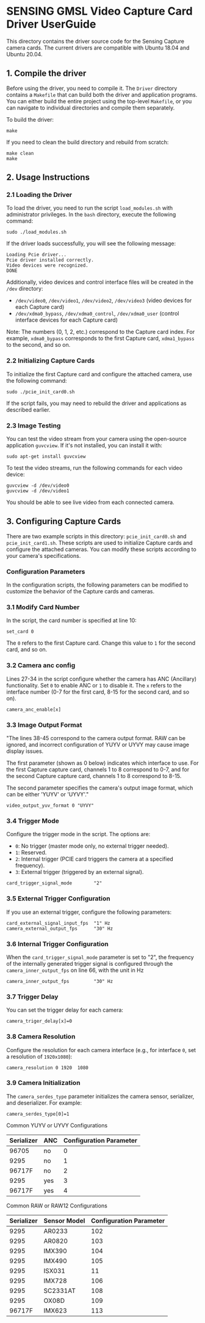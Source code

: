 # SENSING GMSL Video Capture Card Driver UserGuide

This directory contains the driver source code for the Sensing Capture camera cards. The current drivers are compatible with Ubuntu 18.04 and Ubuntu 20.04.

## 1. Compile the driver

Before using the driver, you need to compile it. The `Driver` directory contains a `Makefile` that can build both the driver and application programs. You can either build the entire project using the top-level `Makefile`, or you can navigate to individual directories and compile them separately.

To build the driver:

```
make
```

If you need to clean the build directory and rebuild from scratch:

```
make clean
make
```

## 2. Usage Instructions

### 2.1 Loading the Driver

To load the driver, you need to run the script `load_modules.sh` with administrator privileges. In the `bash` directory, execute the following command:

```
sudo ./load_modules.sh
```

If the driver loads successfully, you will see the following message:

```
Loading Pcie driver...
Pcie driver installed correctly.
Video devices were recognized.
DONE
```

Additionally, video devices and control interface files will be created in the `/dev` directory:

- `/dev/video0`, `/dev/video1`, `/dev/video2`, `/dev/video3` (video devices for each Capture card)
- `/dev/xdma0_bypass`, `/dev/xdma0_control`, `/dev/xdma0_user` (control interface devices for each Capture card)

Note: The numbers (0, 1, 2, etc.) correspond to the Capture card index. For example, `xdma0_bypass` corresponds to the first Capture card, `xdma1_bypass` to the second, and so on.

### 2.2 Initializing Capture Cards

To initialize the first Capture card and configure the attached camera, use the following command:

```
sudo ./pcie_init_card0.sh
```

If the script fails, you may need to rebuild the driver and applications as described earlier.

### 2.3 Image Testing

You can test the video stream from your camera using the open-source application `guvcview`. If it's not installed, you can install it with:

```
sudo apt-get install guvcview
```

To test the video streams, run the following commands for each video device:

```
guvcview -d /dev/video0
guvcview -d /dev/video1
```

You should be able to see live video from each connected camera.

## 3. Configuring Capture Cards

There are two example scripts in this directory: `pcie_init_card0.sh` and `pcie_init_card1.sh`. These scripts are used to initialize Capture cards and configure the attached cameras. You can modify these scripts according to your camera's specifications.

### Configuration Parameters

In the configuration scripts, the following parameters can be modified to customize the behavior of the Capture cards and cameras.

### 3.1 Modify Card Number

In the script, the card number is specified at line 10:

```
set_card 0
```

The `0` refers to the first Capture card. Change this value to `1` for the second card, and so on.

### 3.2 Camera anc config

Lines 27-34 in the script configure whether the camera has ANC (Ancillary) functionality. Set `0` to enable ANC or `1` to disable it. The `x` refers to the interface number (0-7 for the first card, 8-15 for the second card, and so on).

```
camera_anc_enable[x]
```

### 3.3 Image Output Format

"The lines 38-45 correspond to the camera output format. RAW can be ignored, and incorrect configuration of YUYV or UYVY may cause image display issues.

The first parameter (shown as 0 below) indicates which interface to use. For the first Capture capture card, channels 1 to 8 correspond to 0-7, and for the second Capture capture card, channels 1 to 8 correspond to 8-15.

The second parameter specifies the camera's output image format, which can be either 'YUYV' or 'UYVY'."

```
video_output_yuv_format 0 "UYVY"
```

### 3.4 Trigger Mode

Configure the trigger mode in the script. The options are:

- `0`: No trigger (master mode only, no external trigger needed).
- `1`: Reserved.
- `2`: Internal trigger (PCIE card triggers the camera at a specified frequency).
- `3`: External trigger (triggered by an external signal).

```
card_trigger_signal_mode       	"2"
```

### 3.5 External Trigger Configuration

If you use an external trigger, configure the following parameters:

```
card_external_signal_input_fps 	"1" Hz
camera_external_output_fps     	"30" Hz
```

### 3.6 Internal Trigger Configuration

When the `card_trigger_signal_mode` parameter is set to "2", the frequency of the internally generated trigger signal is configured through the `camera_inner_output_fps` on line 66, with the unit in Hz

```
camera_inner_output_fps        	"30" Hz
```

### 3.7 Trigger Delay

You can set the trigger delay for each camera:

```
camera_triger_delay[x]=0
```

### 3.8 Camera Resolution

Configure the resolution for each camera interface (e.g., for interface `0`, set a resolution of `1920x1080`):

```
camera_resolution 0 1920  1080
```

### 3.9 Camera Initialization

The `camera_serdes_type` parameter initializes the camera sensor, serializer, and deserializer. For example:

```
camera_serdes_type[0]=1
```

Common YUYV or UYVY Configurations

| **Serializer** | ANC  | **Configuration Parameter** |
| -------------- | ---- | --------------------------- |
| 96705          | no   | 0                           |
| 9295           | no   | 1                           |
| 96717F         | no   | 2                           |
| 9295           | yes  | 3                           |
| 96717F         | yes  | 4                           |

Common RAW or RAW12 Configurations

| **Serializer** | **Sensor Model** | **Configuration Parameter** |
| -------------- | ---------------- | --------------------------- |
| 9295           | AR0233           | 102                         |
| 9295           | AR0820           | 103                         |
| 9295           | IMX390           | 104                         |
| 9295           | IMX490           | 105                         |
| 9295           | ISX031           | 11                          |
| 9295           | IMX728           | 106                         |
| 9295           | SC2331AT         | 108                         |
| 9295           | OX08D            | 109                         |
| 96717F         | IMX623           | 113                         |

